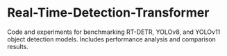 # Real-Time-Detection-Transformer

Code and experiments for benchmarking RT-DETR, YOLOv8, and YOLOv11 object detection models. Includes performance analysis and comparison results.
